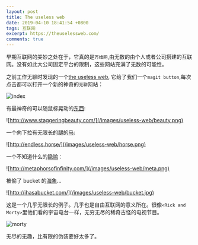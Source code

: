 ```yaml
---
layout: post
title: The useless web
date: 2019-04-10 18:41:54 +0800
tags: 互联网
excerpt: https://theuselessweb.com/
comments: true
---
```


早期互联网的美妙之处在于，它真的是`万维网`,由无数的由个人或者公司搭建的互联网。没有如此大公司固定平台的限制，这些网站充满了无数的可能性。

之前工作无聊时发现的一个[the useless web](https://theuselessweb.com/), 它给了我们一个`magit button`,每次点击都可以打开一个新的神奇的`无聊`网站：

![index](/images/useless-web/index.png)

有最神奇的可以随鼠标晃动的[东西](http://www.staggeringbeauty.com/):

![http://www.staggeringbeauty.com/](/images/useless-web/beauty.png)

一个向下拉有无限长的腿的[马](http://endless.horse/):

![http://endless.horse/](/images/useless-web/horse.png)

一个不知道什么的[隐喻](http://metaphorsofinfinity.com/)：

![http://metaphorsofinfinity.com/](/images/useless-web/meta.png)


被偷了 bucket 的[海象](http://ihasabucket.com/)...


![http://ihasabucket.com/](/images/useless-web/bucket.jpg)


这是一个几乎无限长的例子。几乎也是自由互联网的意义所在。很像`<Rick and Morty>`里他们看的宇宙电台一样，无穷无尽的稀奇古怪的电视节目。


![morty](/images/useless-web/morty.jpg)


无尽的无趣，比有限的伪装要好太多了。






